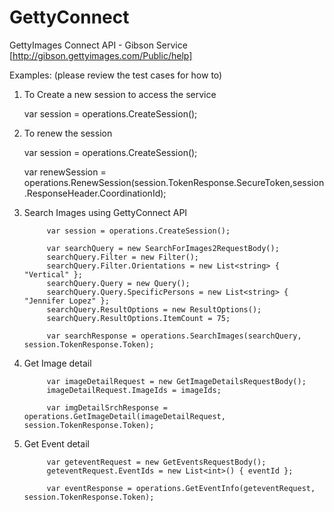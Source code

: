 GettyConnect
============

GettyImages Connect API - Gibson Service [http://gibson.gettyimages.com/Public/help]

Examples: (please review the test cases for how to)

1) To Create a new session to access the service

	 var session = operations.CreateSession();

2) To renew the session

	var session = operations.CreateSession();
            
	var renewSession = operations.RenewSession(session.TokenResponse.SecureToken,session.ResponseHeader.CoordinationId);

3) Search Images using GettyConnect API

            var session = operations.CreateSession();

            var searchQuery = new SearchForImages2RequestBody();
            searchQuery.Filter = new Filter();
            searchQuery.Filter.Orientations = new List<string> { "Vertical" };
            searchQuery.Query = new Query();
            searchQuery.Query.SpecificPersons = new List<string> { "Jennifer Lopez" };
            searchQuery.ResultOptions = new ResultOptions();
            searchQuery.ResultOptions.ItemCount = 75;

            var searchResponse = operations.SearchImages(searchQuery, session.TokenResponse.Token);

4) Get Image detail

            var imageDetailRequest = new GetImageDetailsRequestBody();
            imageDetailRequest.ImageIds = imageIds;

            var imgDetailSrchResponse = operations.GetImageDetail(imageDetailRequest, session.TokenResponse.Token);


5) Get Event detail

            var geteventRequest = new GetEventsRequestBody();
            geteventRequest.EventIds = new List<int>() { eventId };

            var eventResponse = operations.GetEventInfo(geteventRequest, session.TokenResponse.Token);